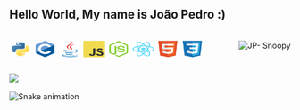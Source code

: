 ## Hello World, My name is João Pedro :)
<div style="display: inline_block"><br>
  <img align = "center" alt = "JP-Python" height= "30" width = "40" src = "https://raw.githubusercontent.com/devicons/devicon/master/icons/python/python-original.svg">
  <img align = "center" alt = "JP-C" height = "30" width = "40" src = "https://raw.githubusercontent.com/devicons/devicon/master/icons/c/c-original.svg">
  <img align = "center" alt = "JP-Java" height = "30" width = "40" src = "https://raw.githubusercontent.com/devicons/devicon/master/icons/java/java-original.svg">
  <img align = "center" alt = "JP-JavaScript" height = "30" width = "40" src = "https://raw.githubusercontent.com/devicons/devicon/master/icons/javascript/javascript-original.svg">
  <img align = "center" alt = "JP-Node" height= "30" width = "40" src = "https://raw.githubusercontent.com/devicons/devicon/master/icons/nodejs/nodejs-original.svg">
  <img align = "center" alt = "JP-React" height= "30" width = "40" src = "https://raw.githubusercontent.com/devicons/devicon/master/icons/react/react-original.svg">
  <img align = "center" alt = "JP-HTML" height= "30" width = "40" src = "https://raw.githubusercontent.com/devicons/devicon/master/icons/html5/html5-original.svg">
  <img align = "center" alt = "JP-CSS" height= "30" width = "40" src = "https://raw.githubusercontent.com/devicons/devicon/master/icons/css3/css3-original.svg">
  <img align = "right" alt = "JP- Snoopy" src = "https://s6.gifyu.com/images/snoopy.gif">
</div>
  
  ##
  
<div> 
  <a href = "https://www.linkedin.com/in/jpcadev/" target ="_blank"><img src="https://img.shields.io/badge/-LinkedIn-%230077B5?style=for-the-badge&logo=linkedin&logoColor=white" target="_blank"></a> 
 
  ![Snake animation](https://github.com/jpcadev/jpcadev/blob/output/github-contribution-grid-snake.svg)
 
</div>
